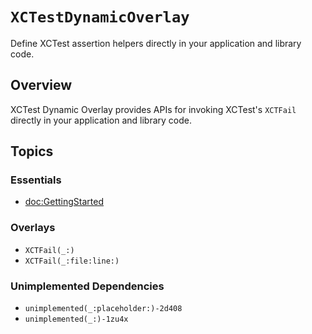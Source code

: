 # ``XCTestDynamicOverlay``

Define XCTest assertion helpers directly in your application and library code.

## Overview

XCTest Dynamic Overlay provides APIs for invoking XCTest's `XCTFail` directly in your application and library code.

## Topics

### Essentials

- <doc:GettingStarted>

### Overlays

- ``XCTFail(_:)``
- ``XCTFail(_:file:line:)``

### Unimplemented Dependencies

- ``unimplemented(_:placeholder:)-2d408``
- ``unimplemented(_:)-1zu4x``
